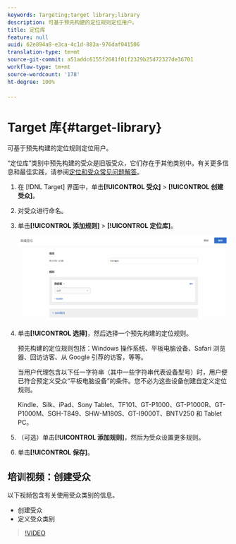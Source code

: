 ```yaml
---
keywords: Targeting;target library;library
description: 可基于预先构建的定位规则定位用户。
title: 定位库
feature: null
uuid: 62e894a8-e3ca-4c1d-883a-976daf041506
translation-type: tm+mt
source-git-commit: a51addc6155f2681f01f2329b25d72327de36701
workflow-type: tm+mt
source-wordcount: '178'
ht-degree: 100%

---
```



# Target 库{#target-library}

可基于预先构建的定位规则定位用户。

“定位库”类别中预先构建的受众是旧版受众，它们存在于其他类别中。有关更多信息和最佳实践，请参阅[定位和受众常见问题解答](../../../c-target/c-troubleshooting-targets-and-audiences/troubleshooting-targets-and-audiences.md#concept_C4EE4B8F4840430CBD798D579A8F208D)。

1. 在 [!DNL Target] 界面中，单击&#x200B;**[!UICONTROL 受众]** > **[!UICONTROL 创建受众]**。
1. 对受众进行命名。
1. 单击&#x200B;**[!UICONTROL 添加规则]** > **[!UICONTROL 定位库]**。

   ![Target 库](assets/target_library.png)

1. 单击&#x200B;**[!UICONTROL 选择]**，然后选择一个预先构建的定位规则。

   预先构建的定位规则包括：Windows 操作系统、平板电脑设备、Safari 浏览器、回访访客、从 Google 引荐的访客，等等。

   当用户代理包含以下任一字符串（其中一些字符串代表设备型号）时，用户便已符合预定义受众“平板电脑设备”的条件。您不必为这些设备创建自定义定位规则。

   Kindle、Silk、iPad、Sony Tablet、TF101、GT-P1000、GT-P1000R、GT-P1000M、SGH-T849、SHW-M180S、GT-I9000T、BNTV250 和 Tablet PC。

1. （可选）单击&#x200B;**[!UICONTROL 添加规则]**，然后为受众设置更多规则。
1. 单击&#x200B;**[!UICONTROL 保存]**。

## 培训视频：创建受众

以下视频包含有关使用受众类别的信息。

* 创建受众
* 定义受众类别

>[!VIDEO](https://video.tv.adobe.com/v/17392)
